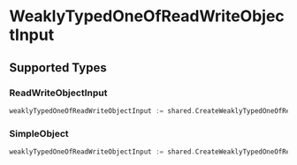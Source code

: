 # WeaklyTypedOneOfReadWriteObjectInput


## Supported Types

### ReadWriteObjectInput

```go
weaklyTypedOneOfReadWriteObjectInput := shared.CreateWeaklyTypedOneOfReadWriteObjectInputReadWriteObjectInput(shared.ReadWriteObjectInput{/* values here */})
```

### SimpleObject

```go
weaklyTypedOneOfReadWriteObjectInput := shared.CreateWeaklyTypedOneOfReadWriteObjectInputSimpleObject(shared.SimpleObject{/* values here */})
```

